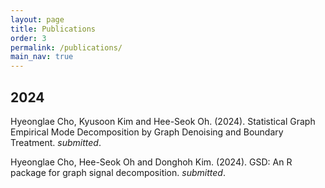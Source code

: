 ```yaml
---
layout: page
title: Publications
order: 3
permalink: /publications/
main_nav: true
---
```


## 2024
Hyeonglae Cho, Kyusoon Kim and Hee-Seok Oh. (2024). Statistical Graph Empirical Mode Decomposition by Graph Denoising and Boundary Treatment. *submitted*.

Hyeonglae Cho, Hee-Seok Oh and Donghoh Kim. (2024). GSD: An R package for graph signal decomposition. *submitted*.
